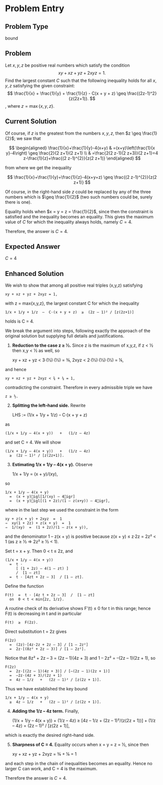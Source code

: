 # Problem Entry

## Problem Type
bound

## Problem
Let $x, y, z$ be positive real numbers which satisfy the condition
$$
x y + x z + y z + 2 x y z = 1.
$$
Find the largest constant $C$ such that the following inequality holds for all $x, y, z$ satisfying the given constraint:
$$
\frac{1}{x} + \frac{1}{y} + \frac{1}{z} - C(x + y + z) \geq \frac{(2z-1)^2}{z(2z+1)}.
$$
, where $z=\max \{x, y, z\}$.

## Current Solution
Of course, if $z$ is the greatest from the numbers $x, y, z$, then $z \geq \frac{1}{2}$; we saw that

$$
\begin{aligned}
\frac{1}{x}+\frac{1}{y}-4(x+y) & =(x+y)\left(\frac{1}{x y}-4\right) \geq \frac{2}{2 z+1}(2 z+1) \\
& =\frac{2(2 z-1)(2 z+3)}{2 z+1}=4 z-\frac{1}{z}+\frac{(2 z-1)^{2}}{z(2 z+1)}
\end{aligned}
$$

from where we get the inequality

$$
\frac{1}{x}+\frac{1}{y}+\frac{1}{z}-4(x+y+z) \geq \frac{(2 z-1)^{2}}{z(2 z+1)}
$$

Of course, in the right-hand side $z$ could be replaced by any of the three numbers which is $\geq \frac{1}{2}$ (two such numbers could be, surely there is one).

Equality holds when $x = y = z = \frac{1}{2}$, since then the constraint is satisfied and the inequality becomes an equality. This gives the maximum value of $C$ for which the inequality always holds, namely $C = 4$.

Therefore, the answer is $C = 4$. 

## Expected Answer
$C = 4$

## Enhanced Solution
We wish to show that among all positive real triples (x,y,z) satisfying

    xy + xz + yz + 2xyz = 1,

with z = max{x,y,z}, the largest constant C for which the inequality

    1/x + 1/y + 1/z  –  C·(x + y + z)  ≥  (2z – 1)² / [z(2z+1)]

holds is C = 4.

We break the argument into steps, following exactly the approach of the original solution but supplying full details and justifications.

1.  **Reduction to the case z ≥ ½.**  Since z is the maximum of x,y,z, if z < ½ then x,y < ½ as well, so

    xy + xz + yz < 3·(½)·(½) = ¾,
    2xyz < 2·(½)·(½)·(½) = ¼,

and hence

    xy + xz + yz + 2xyz < ¾ + ¼ = 1,

contradicting the constraint.  Therefore in every admissible triple we have

    z ≥ ½.

2.  **Splitting the left–hand side.**  Rewrite

    LHS  :=  (1/x + 1/y + 1/z)  –  C·(x + y + z)

as

    (1/x + 1/y – 4(x + y))   +   (1/z – 4z)

and set C = 4.  We will show

    (1/x + 1/y – 4(x + y))   +   (1/z – 4z)
      ≥  (2z – 1)² / [z(2z+1)].

3.  **Estimating 1/x + 1/y – 4(x + y).**  Observe

    1/x + 1/y  =  (x + y)/(xy),

so

    1/x + 1/y – 4(x + y)
      =  (x + y)igl[1/(xy) – 4igr]
      =  (x + y)igl[(1 + 2z)/(1 – z(x+y)) – 4igr],

where in the last step we used the constraint in the form

    xy + z(x + y) + 2xyz  =  1
    ⇒  xy(1 + 2z) + z(x + y)  =  1
    ⇒  1/(xy)  =  (1 + 2z)/(1 – z(x + y)),

and the denominator 1 – z(x + y) is positive because z(x + y) ≤ z·2z = 2z² < 1 (as z ≥ ½ ⇒ 2z² ≥ ½ < 1).

Set t = x + y.  Then 0 < t ≤ 2z, and

    (1/x + 1/y – 4(x + y))
      =  t ·  
         [ (1 + 2z) – 4(1 – zt) ]  
         /  [1 – zt]
      =  t · [4zt + 2z – 3]  / [1 – zt].

Define the function

    F(t)  =  t · [4z t + 2z – 3]  /  [1 – zt]
      on  0 < t < min{2z, 1/z}.

A routine check of its derivative shows F′(t) ≤ 0 for t in this range;  hence F(t) is decreasing in t and in particular

    F(t)  ≥  F(2z).

Direct substitution t = 2z gives

    F(2z)
      =  (2z)·[4z·2z + 2z – 3] / [1 – 2z²]
      =  2z·[(8z² + 2z – 3)] / [1 – 2z²].

Notice that 8z² + 2z – 3 = (2z – 1)(4z + 3) and 1 – 2z² = –(2z – 1)(2z + 1), so

    F(2z)
      =  2z·[(2z – 1)(4z + 3)] / [–(2z – 1)(2z + 1)]
      =  –2z·(4z + 3)/(2z + 1)
      =  4z – 1/z   +   (2z – 1)² / [z(2z + 1)].

Thus we have established the key bound

    1/x + 1/y – 4(x + y)
      ≥  4z – 1/z   +   (2z – 1)² / [z(2z + 1)].

4.  **Adding the 1/z – 4z term.**  Finally,

    (1/x + 1/y – 4(x + y))  +  (1/z – 4z)
      ≥  [4z – 1/z + (2z – 1)²/(z(2z + 1))]  +  (1/z – 4z)
      =  (2z – 1)² / [z(2z + 1)],

which is exactly the desired right–hand side.

5.  **Sharpness of C = 4.**  Equality occurs when x = y = z = ½, since then

    xy + xz + yz + 2xyz = ¾ + ¼ = 1

and each step in the chain of inequalities becomes an equality.  Hence no larger C can work, and C = 4 is the maximum.

Therefore the answer is $C=4$.
